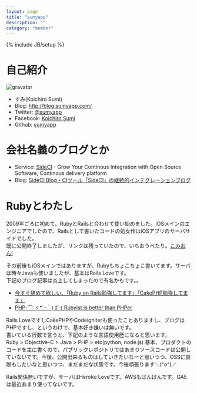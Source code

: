 ```yaml
---
layout: page
title: "sumyapp"
description: ""
category: "member"
---
```

{% include JB/setup %}

# 自己紹介

![gravator](https://secure.gravatar.com/avatar/c534049dd900aec6fc6e692418abeabe.png)

* すみ(Koichiro Sumi)
* Blog: http://blog.sumyapp.com/
* Twitter: [@sumyapp](https://twitter.com/sumyapp)
* Facebook: [Koichiro Sumi](https://www.facebook.com/sumyapp)
* Github: [sumyapp](https://github.com/sumyapp)

# 会社名義のブログとか

* Service: [SideCI](https://www.sideci.com/) - Grow Your Continous Integration with Open Source Software, Continous delivery platform
* Blog: [SideCI Blog - CIツール「SideCI」の継続的インテグレーションブログ](http://sideci.hatenablog.com/)

# Rubyとわたし

2009年ごろに初めて、RubyとRailsと合わせて使い始めました。iOSメインのエンジニアでしたので、Railsとして書いたコードの処女作はiOSアプリのサーバサイドでした。  
既に公開終了しましたが、リンクは残っていたので、いちおうぺたり。[こみおん!](http://app-liv.jp/353350353/)

その前後もiOSメインではありますが、Rubyもちょこちょこ書いてます。サーバは時々Javaも使いましたが、基本はRails Loveです。  
下記のブログ記事は炎上してしまったので有名かもです。。

- [今すぐ辞めて欲しい、「Ruby on Rails勉強してます」「CakePHP勉強してます」](http://blog.sumyapp.com/2013/07/no-recommend-rails/)
- [PHP･⌒ ヾ*´ｰ｀) ﾎﾟｲ Rubyist is better than PHPer](http://blog.sumyapp.com/2014/04/rubyist-is-better-than-phper/)

Rails LoveですしCakePHPやCodeigniterも使ったことありますし、ブログはPHPですし、というわけで、基本好き嫌いは無いです。  
書いている行数で言うと、下記のような言語使用歴になると思います。  
Ruby > Objective-C > Java > PHP > etc(python, node.js)
基本、プロダクトのコードを主に書くので、パブリックレポジトリではあまりソースコードは公開していないです。今後、公開出来るものはしていきたいなーと思いつつ、OSSに貢献もしたいなと思いつつ、まだまだな状態です。今後頑張ります＼(^o^)／

Rails関係無いですが、サーバはHeroku Loveです。AWSもばんばんです。GAEは最近あまり使ってないです。  
